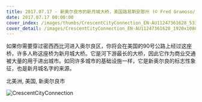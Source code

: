 ```yaml
---
title: 2017.07.17 - 新奥尔良市的新月城大桥，美国路易斯安那州 (© Fred Gramoso/500px)
date: 2017.07.17 00:00:00
cover_index: /images/thumbs/CrescentCityConnection_EN-AU11247361628_533x300.jpg
cover_detail: /images/CrescentCityConnection_EN-AU11247361628_1920x1080.jpg
---
```


如果你需要穿过密西西比河进入奥尔良区，你将会在美国的90号公路上经过这座桥，许多人称这座桥为新月城大桥。它是河下游最长的大桥，因此它作为商业交通被大量的用于进出城市。如同许多城市的基础设施一样，它是新奥尔良的标志性象征，也是新月城名字的来源。

北美洲, 美国, 新奥尔良市

![CrescentCityConnection](/images/CrescentCityConnection_EN-AU11247361628_1920x1080.jpg)

